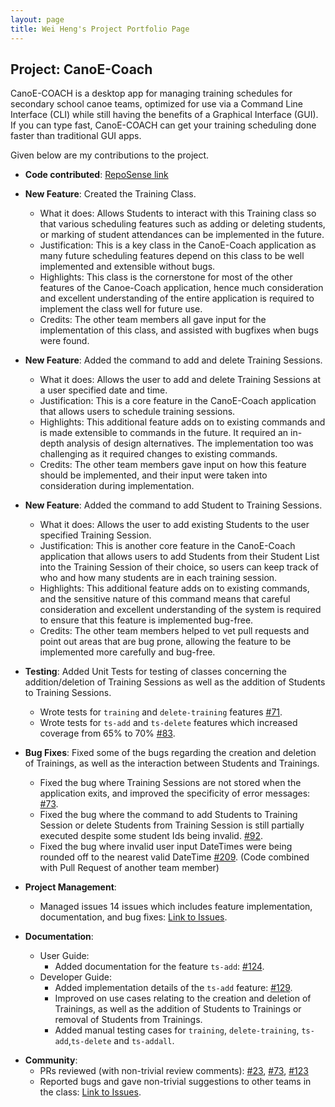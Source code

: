 ```yaml
---
layout: page
title: Wei Heng's Project Portfolio Page
---
```


## Project: CanoE-Coach

CanoE-COACH is a desktop app for managing training schedules for secondary school canoe teams, optimized for use via a Command Line Interface (CLI) while still having the benefits of a Graphical Interface (GUI). If you can type fast, CanoE-COACH can get your training scheduling done faster than traditional GUI apps.

Given below are my contributions to the project.

* **Code contributed**: [RepoSense link](https://nus-cs2103-ay2021s1.github.io/tp-dashboard/#breakdown=true&search=whleee&sort=groupTitle&sortWithin=title&since=2020-08-14&timeframe=commit&mergegroup=&groupSelect=groupByRepos&checkedFileTypes=docs~functional-code~test-code~other&tabOpen=true&tabType=authorship&tabAuthor=Whleee&tabRepo=AY2021S1-CS2103-F10-1%2Ftp%5Bmaster%5D&authorshipIsMergeGroup=false&authorshipFileTypes=docs~functional-code~test-code)

* **New Feature**: Created the Training Class.
  * What it does: Allows Students to interact with this Training class so that various scheduling features such as adding or deleting students, or marking of student attendances can be implemented in the future.
  * Justification: This is a key class in the CanoE-Coach application as many future scheduling features depend on this class to be well implemented and extensible without bugs.
  * Highlights: This class is the cornerstone for most of the other features of the Canoe-Coach application, hence much consideration and excellent understanding of the entire application is required to implement the class well for future use.
  * Credits: The other team members all gave input for the implementation of this class, and assisted with bugfixes when bugs were found.

* **New Feature**: Added the command to add and delete Training Sessions.
  * What it does: Allows the user to add and delete Training Sessions at a user specified date and time.
  * Justification: This is a core feature in the CanoE-Coach application that allows users to schedule training sessions.
  * Highlights: This additional feature adds on to existing commands and is made extensible to commands in the future. It required an in-depth analysis of design alternatives. The implementation too was challenging as it required changes to existing commands.
  * Credits: The other team members gave input on how this feature should be implemented, and their input were taken into consideration during implementation.

<div style="page-break-after: always;"></div>

* **New Feature**: Added the command to add Student to Training Sessions.
  * What it does: Allows the user to add existing Students to the user specified Training Session.
  * Justification: This is another core feature in the CanoE-Coach application that allows users to add Students from their Student List into the Training Session of their choice, so users can keep track of who and how many students are in each training session.
  * Highlights: This additional feature adds on to existing commands, and the sensitive nature of this command means that careful consideration and excellent understanding of the system is required to ensure that this feature is implemented bug-free.
  * Credits: The other team members helped to vet pull requests and point out areas that are bug prone, allowing the feature to be implemented more carefully and bug-free.

* **Testing**: Added Unit Tests for testing of classes concerning the addition/deletion of Training Sessions as well as the addition of Students to Training Sessions.
  * Wrote tests for `training` and `delete-training` features [\#71](https://github.com/AY2021S1-CS2103-F10-1/tp/pull/71).
  * Wrote tests for `ts-add` and `ts-delete` features which increased coverage from 65% to 70% [\#83](https://github.com/AY2021S1-CS2103-F10-1/tp/pull/83).

* **Bug Fixes**: Fixed some of the bugs regarding the creation and deletion of Trainings, as well as the interaction between Students and Trainings.
  * Fixed the bug where Training Sessions are not stored when the application exits, and improved the specificity of error messages: [\#73](https://github.com/AY2021S1-CS2103-F10-1/tp/pull/73).
  * Fixed the bug where the command to add Students to Training Session or delete Students from Training Session is still partially executed despite some student Ids being invalid. [\#92](https://github.com/AY2021S1-CS2103-F10-1/tp/pull/92).
  * Fixed the bug where invalid user input DateTimes were being rounded off to the nearest valid DateTime [\#209](https://github.com/AY2021S1-CS2103-F10-1/tp/pull/209). (Code combined with Pull Request of another team member)

* **Project Management**:
  * Managed issues 14 issues which includes feature implementation, documentation, and bug fixes: [Link to Issues](https://github.com/AY2021S1-CS2103-F10-1/tp/issues?q=is%3Aissue+assignee%3AWhleee+is%3Aclosed).

* **Documentation**:
  * User Guide:
    * Added documentation for the feature `ts-add`: [\#124](https://github.com/AY2021S1-CS2103-F10-1/tp/pull/124).
  * Developer Guide:
    * Added implementation details of the `ts-add` feature: [\#129](https://github.com/AY2021S1-CS2103-F10-1/tp/pull/129).
    * Improved on use cases relating to the creation and deletion of Trainings, as well as the addition of Students to Trainings or removal of Students from Trainings.
    * Added manual testing cases for `training`, `delete-training`, `ts-add`,`ts-delete` and `ts-addall`.

<div style="page-break-after: always;"></div>
    
* **Community**:
  * PRs reviewed (with non-trivial review comments): [\#23](https://github.com/AY2021S1-CS2103-F10-1/tp/pull/23), [\#73](https://github.com/AY2021S1-CS2103-F10-1/tp/pull/73), [\#123](https://github.com/AY2021S1-CS2103-F10-1/tp/pull/123)
  * Reported bugs and gave non-trivial suggestions to other teams in the class: [Link to Issues](https://github.com/Whleee/ped/issues).
